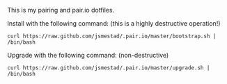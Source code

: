 This is my pairing and pair.io dotfiles.

Install with the following command: (this is a highly destructive
operation!)

    curl https://raw.github.com/jsmestad/.pair.io/master/bootstrap.sh | /bin/bash

Upgrade with the following command: (non-destructive)

    curl https://raw.github.com/jsmestad/.pair.io/master/upgrade.sh | /bin/bash
